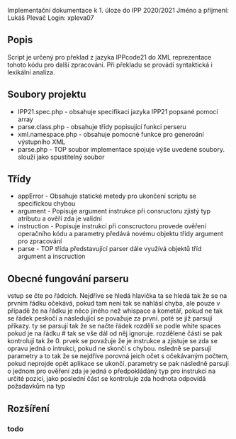 Implementační dokumentace k 1. úloze do IPP 2020/2021
Jméno a příjmení: Lukáš Plevač
Login: xpleva07

## Popis

Script je určený pro překlad z jazyka IPPcode21 do XML reprezentace tohoto kódu pro další zpracování. Při překladu se provádí syntaktická i lexikální analíza.

## Soubory projektu

* IPP21.spec.php - obsahuje specifikaci jazyka IPP21 popsané pomocí array
* parse.class.php - obsahuje třídy popisující funkci perseru
* xml.namespace.php - obsahuje pomocné funkce pro generoání výstupního XML
* parse.php - TOP soubor implementace spojuje výše uvedené soubory. slouží jako spustitelný soubor

## Třídy

* appError - Obsahuje statické metedy pro ukončení scriptu se specifickou chybou
* argument - Popisuje argument instrukce při consructoru zjistý typ atributu a ověří zda je validní
* instruction - Popisuje instrukci při conscructoru provede ověření operačního kódu a parametry předává novému objektu třídy argument pro zpracování
* parse - TOP třída představující parser dále využívá objektů tříd argument a inscruction

## Obecné fungování parseru

vstup se čte po řádcích. Nejdříve se hledá hlavička ta se hledá tak že se na prvním řádku očekává, pokud tam není tak se nahlásí chyba, ale pouze v případě že na řádku je něco jiného než whispace a kometář, pokud ne tak se řádek peskočí a následující se považuje za první. poté se již parsují příkazy. ty se parsují tak že se načte řádek rozdělí se podle white spaces pokud je na řádku # tak se vše dál od něj ignoruje. rozdělené části se pak kontrolují tak že 0. prvek se považuje že je instrukce a zjistuje se zda se opravu jedná o intrukci, pokud ne skončí s chybou. nsledně se parsují parametry a to tak že se nejdříve porovná jeich očet s očekávaným počtem, pokud neprojde opět aplikace se ukončí. parametry se pak následně parsují o jednom pro ověření zda je jedná o předpokládáný typ pro instrukci na určité pozici, jako poslední část se kontroluje zda hodnota odpovídá požadavkům na typ

## Rozšíření

### todo